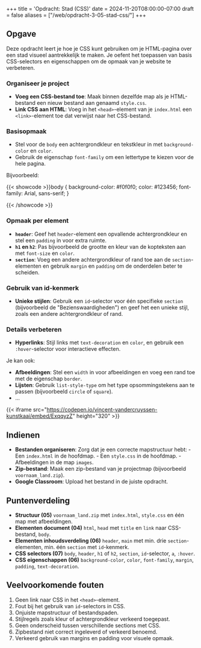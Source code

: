 +++
title = 'Opdracht: Stad (CSS)'
date = 2024-11-20T08:00:00-07:00
draft = false
aliases = ["/web/opdracht-3-05-stad-css/"]
+++

## Opgave

Deze opdracht leert je hoe je CSS kunt gebruiken om je HTML-pagina over een stad visueel aantrekkelijk te maken. Je oefent het toepassen van basis CSS-selectors en eigenschappen om de opmaak van je website te verbeteren.

### Organiseer je project

- **Voeg een CSS-bestand toe**: Maak binnen dezelfde map als je HTML-bestand een nieuw bestand aan genaamd `style.css`.
- **Link CSS aan HTML**: Voeg in het `<head>`-element van je `index.html` een `<link>`-element toe dat verwijst naar het CSS-bestand.

### Basisopmaak

- Stel voor de `body` een achtergrondkleur en tekstkleur in met `background-color` en `color`.
- Gebruik de eigenschap `font-family` om een lettertype te kiezen voor de hele pagina.

Bijvoorbeeld:

{{< showcode >}}body {
  background-color: #f0f0f0;
  color: #123456;
  font-family: Arial, sans-serif;
}

{{< /showcode >}}

### Opmaak per element

- **`header`**: Geef het `header`-element een opvallende achtergrondkleur en stel een `padding` in voor extra ruimte.
- **`h1` en `h2`**: Pas bijvoorbeeld de grootte en kleur van de kopteksten aan met `font-size` en `color`.
- **`section`**: Voeg een andere achtergrondkleur of rand toe aan de `section`-elementen en gebruik `margin` en `padding` om de onderdelen beter te scheiden.

### Gebruik van id-kenmerk

- **Unieke stijlen**: Gebruik een `id`-selector voor één specifieke `section` (bijvoorbeeld de "Bezienswaardigheden") en geef het een unieke stijl, zoals een andere achtergrondkleur of rand.

### Details verbeteren

- **Hyperlinks**: Stijl links met `text-decoration` en `color`, en gebruik een `:hover`-selector voor interactieve effecten.

Je kan ook:

- **Afbeeldingen**: Stel een `width` in voor afbeeldingen en voeg een rand toe met de eigenschap `border`.
- **Lijsten**: Gebruik `list-style-type` om het type opsommingstekens aan te passen (bijvoorbeeld `circle` of `square`).
- ...

{{< iframe src="https://codepen.io/vincent-vandercruyssen-kunstkaai/embed/ExqqyzZ" height="320" >}}

## Indienen

- **Bestanden organiseren**: Zorg dat je een correcte mapstructuur hebt: - Een `index.html` in de hoofdmap. - Een `style.css` in de hoofdmap. - Afbeeldingen in de map `images`.
- **Zip-bestand**: Maak een zip-bestand van je projectmap (bijvoorbeeld `voornaam_land.zip`).
- **Google Classroom**: Upload het bestand in de juiste opdracht.

## Puntenverdeling

- **Structuur (05)** `voornaam_land.zip` met `index.html`, `style.css` en één map met afbeeldingen.
- **Elementen document (04)** `html`, `head` met `title` en `link` naar CSS-bestand, `body`.
- **Elementen inhoudsverdeling (06)** `header`, `main` met min. drie `section`-elementen, min. één `section` met `id`-kenmerk.
- **CSS selectors (07)** `body`, `header`, `h1` of `h2`, `section`, `id`-selector, `a`, `:hover`.
- **CSS eigenschappen (06)** `background-color`, `color`, `font-family`, `margin`, `padding`, `text-decoration`.

## Veelvoorkomende fouten

1. Geen link naar CSS in het `<head>`-element.
2. Fout bij het gebruik van `id`-selectors in CSS.
3. Onjuiste mapstructuur of bestandspaden.
4. Stijlregels zoals kleur of achtergrondkleur verkeerd toegepast.
5. Geen onderscheid tussen verschillende sections met CSS.
6. Zipbestand niet correct ingeleverd of verkeerd benoemd.
7. Verkeerd gebruik van margins en padding voor visuele opmaak.